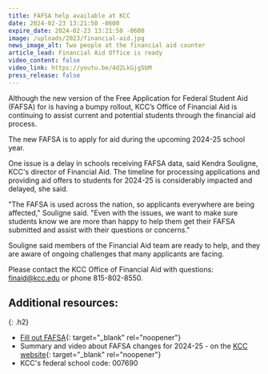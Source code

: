 ```yaml
---
title: FAFSA help available at KCC
date: 2024-02-23 13:21:50 -0600
expire_date: 2024-02-23 13:21:50 -0600
image: /uploads/2023/financial-aid.jpg
news_image_alt: Two people at the financial aid counter
article_lead: Financial Aid Office is ready
video_content: false
video_link: https://youtu.be/4d2LkGjg5bM
press_release: false
---
```

Although the new version of the Free Application for Federal Student Aid (FAFSA) for is having a bumpy rollout, KCC’s Office of Financial Aid is continuing to assist current and potential students through the financial aid process.

The new FAFSA is to apply for aid during the upcoming 2024-25 school year.

One issue is a delay in schools receiving FAFSA data, said Kendra Souligne, KCC's director of Financial Aid. The timeline for processing applications and providing aid offers to students for 2024-25 is considerably impacted and delayed, she said.

"The FAFSA is used across the nation, so applicants everywhere are being affected," Souligne said. "Even with the issues, we want to make sure students know we are more than happy to help them get their FAFSA submitted and assist with their questions or concerns."

Souligne said members of the Financial Aid team are ready to help, and they are aware of ongoing challenges that many applicants are facing.&nbsp;

Please contact the KCC Office of Financial Aid with questions: [finaid@kcc.edu](mailto:finaid@kcc.edu) or phone 815-802-8550.

## Additional resources:
{: .h2}

* [Fill out FAFSA](https://studentaid.gov/h/apply-for-aid/fafsa){: target="_blank" rel="noopener"}
* Summary and video about FAFSA changes for 2024-25 - on the&nbsp;[KCC website](https://www.kcc.edu/tuition-and-aid/financial-aid/?utm_medium=newsroom&amp;utm_campaign=available-fafsa-24-25){: target="_blank" rel="noopener"}
* KCC's federal school code: 007690